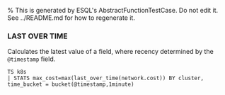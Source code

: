 % This is generated by ESQL's AbstractFunctionTestCase. Do not edit it. See ../README.md for how to regenerate it.

### LAST OVER TIME
Calculates the latest value of a field, where recency determined by the `@timestamp` field.

```esql
TS k8s
| STATS max_cost=max(last_over_time(network.cost)) BY cluster, time_bucket = bucket(@timestamp,1minute)
```
